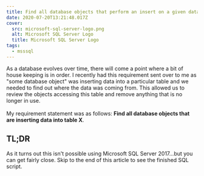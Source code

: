 ```yaml
---
title: Find all database objects that perform an insert on a given database table
date: 2020-07-20T13:21:48.017Z
cover:
  src: microsoft-sql-server-logo.png
  alt: Microsoft SQL Server Logo
  title: Microsoft SQL Server Logo
tags:
  - msssql
---
```

As a database evolves over time, there will come a point where a bit of house keeping is in order. I recently had this requirement sent over to me as "some database object" was inserting data into a particular table and we needed to find out where the data was coming from. This allowed us to review the objects accessing this table and remove anything that is no longer in use.\
\
My requirement statement was as follows: **Find all database objects that are inserting data into table X**.



## TL;DR

As it turns out this isn't possible using Microsoft SQL Server 2017...but you can get fairly close. Skip to the end of this article to see the finished SQL script.